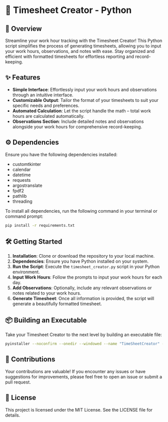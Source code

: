 # 📅 Timesheet Creator - Python

## 🚀 Overview
Streamline your work hour tracking with the Timesheet Creator! This Python script simplifies the process of generating timesheets, allowing you to input your work hours, observations, and notes with ease. Stay organized and efficient with formatted timesheets for effortless reporting and record-keeping.

## ✨ Features
- **Simple Interface**: Effortlessly input your work hours and observations through an intuitive interface.
- **Customizable Output**: Tailor the format of your timesheets to suit your specific needs and preferences.
- **Automated Calculation**: Let the script handle the math – total work hours are calculated automatically.
- **Observations Section**: Include detailed notes and observations alongside your work hours for comprehensive record-keeping.

## ⚙️ Dependencies
Ensure you have the following dependencies installed:
- customtkinter
- calendar
- datetime
- requests
- argostranslate
- fpdf2
- pathlib
- threading

To install all dependencies, run the following command in your terminal or command prompt:
```bash
pip install -r requirements.txt
```

## 🛠️ Getting Started
1. **Installation**: Clone or download the repository to your local machine.
2. **Dependencies**: Ensure you have Python installed on your system.
3. **Run the Script**: Execute the `timesheet_creator.py` script in your Python environment.
4. **Input Work Hours**: Follow the prompts to input your work hours for each day.
5. **Add Observations**: Optionally, include any relevant observations or notes related to your work hours.
6. **Generate Timesheet**: Once all information is provided, the script will generate a beautifully formatted timesheet.

## 📦 Building an Executable
Take your Timesheet Creator to the next level by building an executable file:
```bash
pyinstaller --noconfirm --onedir --windowed --name "TimeSheetCreator" --icon "path/to/icon.ico" --add-data "path/to/customtkinter;customtkinter/"  "path/to/time_sheet_creator.py"
```

## 🤝 Contributions
Your contributions are valuable! If you encounter any issues or have suggestions for improvements, please feel free to open an issue or submit a pull request.

## 📄 License
This project is licensed under the MIT License. See the LICENSE file for details.
